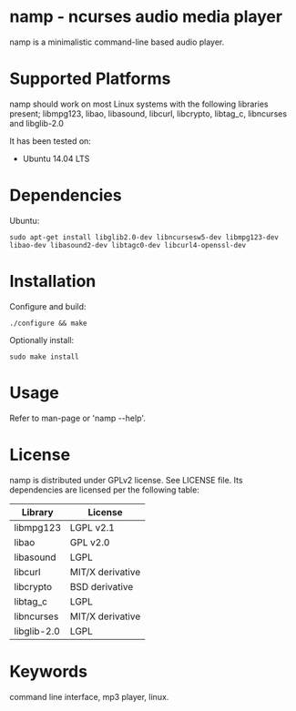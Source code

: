 namp - ncurses audio media player
=================================
namp is a minimalistic command-line based audio player.

Supported Platforms
===================
namp should work on most Linux systems with the following libraries present;
libmpg123, libao, libasound, libcurl, libcrypto, libtag_c, libncurses and 
libglib-2.0

It has been tested on:
- Ubuntu 14.04 LTS

Dependencies
============
Ubuntu:

    sudo apt-get install libglib2.0-dev libncursesw5-dev libmpg123-dev libao-dev libasound2-dev libtagc0-dev libcurl4-openssl-dev

Installation
============
Configure and build:

    ./configure && make

Optionally install:

    sudo make install

Usage
=====
Refer to man-page or 'namp --help'.

License
=======
namp is distributed under GPLv2 license. See LICENSE file. Its dependencies 
are licensed per the following table:

| Library      | License           |
| ------------ | ----------------- |
| libmpg123    | LGPL v2.1         |
| libao        | GPL v2.0          |
| libasound    | LGPL              |
| libcurl      | MIT/X derivative  |
| libcrypto    | BSD derivative    |
| libtag_c     | LGPL              |
| libncurses   | MIT/X derivative  |
| libglib-2.0  | LGPL              |

Keywords
========
command line interface, mp3 player, linux.

